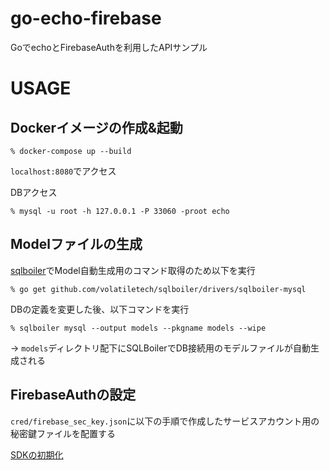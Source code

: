 # go-echo-firebase
GoでechoとFirebaseAuthを利用したAPIサンプル

# USAGE
## Dockerイメージの作成&起動

```
% docker-compose up --build
```

`localhost:8080`でアクセス

DBアクセス

```
% mysql -u root -h 127.0.0.1 -P 33060 -proot echo
```

## Modelファイルの生成

[sqlboiler](https://github.com/volatiletech/sqlboiler#configuration)でModel自動生成用のコマンド取得のため以下を実行

```
% go get github.com/volatiletech/sqlboiler/drivers/sqlboiler-mysql
```

DBの定義を変更した後、以下コマンドを実行

```
% sqlboiler mysql --output models --pkgname models --wipe
```

→ `models`ディレクトリ配下にSQLBoilerでDB接続用のモデルファイルが自動生成される


## FirebaseAuthの設定

`cred/firebase_sec_key.json`に以下の手順で作成したサービスアカウント用の秘密鍵ファイルを配置する

[SDKの初期化](https://firebase.google.com/docs/admin/setup#initialize-sdk)